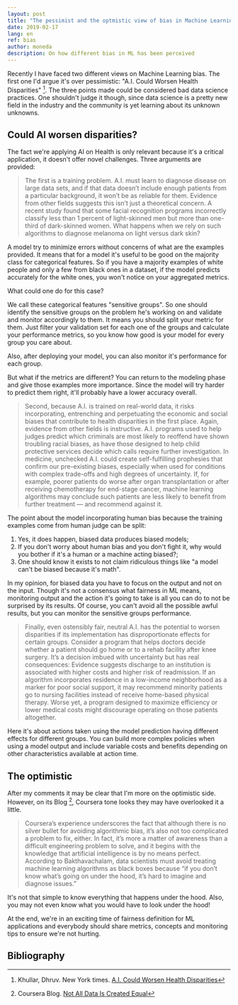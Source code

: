 ```yaml
---
layout: post
title: "The pessimist and the optmistic view of bias in Machine Learning"
date: 2019-02-17
lang: en
ref: bias
author: moneda
description: On how different bias in ML has been perceived
---
```



Recently I have faced two different views on Machine Learning bias. The first one I'd argue it's over pessimistic: "A.I. Could Worsen Health Disparities" [^fn1]. The three points made could be considered bad data science practices. One shouldn't judge it though, since data science is a pretty new field in the industry and the community is yet learning about its unknown unknowns. 

## Could AI worsen disparities?

The fact we're applying AI on Health is only relevant because it's a critical application, it doesn't offer novel challenges. Three arguments are provided:

> The first is a training problem. A.I. must learn to diagnose disease on large data sets, and if that data doesn’t include enough patients from a particular background, it won’t be as reliable for them. Evidence from other fields suggests this isn’t just a theoretical concern. A recent study found that some facial recognition programs incorrectly classify less than 1 percent of light-skinned men but more than one-third of dark-skinned women. What happens when we rely on such algorithms to diagnose melanoma on light versus dark skin?

A model try to minimize errors without concerns of what are the examples provided. It means that for a model it's useful to be good on the majority class for categorical features. So if you have a majority examples of white people and only a few from black ones in a dataset, if the model predicts accurately for the white ones, you won't notice on your aggregated metrics. 

What could one do for this case? 

We call these categorical features "sensitive groups". So one should identify the sensitive groups on the problem he's working on and validate and monitor accordingly to them. It means you should split your metric for them. Just filter your validation set for each one of the groups and calculate your performance metrics, so you know how good is your model for every group you care about. 

Also, after deploying your model, you can also monitor it's performance for each group.

But what if the metrics are different? You can return to the modeling phase and give those examples more importance. Since the model will try harder to predict them right, it'll probably have a lower accuracy overall. 

> Second, because A.I. is trained on real-world data, it risks incorporating, entrenching and perpetuating the economic and social biases that contribute to health disparities in the first place. Again, evidence from other fields is instructive. A.I. programs used to help judges predict which criminals are most likely to reoffend have shown troubling racial biases, as have those designed to help child protective services decide which calls require further investigation. In medicine, unchecked A.I. could create self-fulfilling prophesies that confirm our pre-existing biases, especially when used for conditions with complex trade-offs and high degrees of uncertainty. If, for example, poorer patients do worse after organ transplantation or after receiving chemotherapy for end-stage cancer, machine learning algorithms may conclude such patients are less likely to benefit from further treatment — and recommend against it.

The point about the model incorporating human bias because the training examples come from human judge can be split:

1. Yes, it does happen, biased data produces biased models;
2. If you don't worry about human bias and you don't fight it, why would you bother if it's a human or a machine acting biased?;
3. One should know it exists to not claim ridiculous things like "a model can't be biased because it's math".

In my opinion, for biased data you have to focus on the output and not on the input. Though it's not a consensus what fairness in ML means, monitoring output and the action it's going to take is all you can do to not be surprised by its results. Of course, you can't avoid all the possible awful results, but you can monitor the sensitive groups performance. 

> Finally, even ostensibly fair, neutral A.I. has the potential to worsen disparities if its implementation has disproportionate effects for certain groups. Consider a program that helps doctors decide whether a patient should go home or to a rehab facility after knee surgery. It’s a decision imbued with uncertainty but has real consequences: Evidence suggests discharge to an institution is associated with higher costs and higher risk of readmission. If an algorithm incorporates residence in a low-income neighborhood as a marker for poor social support, it may recommend minority patients go to nursing facilities instead of receive home-based physical therapy. Worse yet, a program designed to maximize efficiency or lower medical costs might discourage operating on those patients altogether.

Here it's about actions taken using the model prediction having different effects for different groups. You can build more complex policies when using a model output and include variable costs and benefits depending on other characteristics available at action time. 

## The optimistic

After my comments it may be clear that I'm more on the optimistic side. However, on its Blog [^fn2], Coursera tone looks they may have overlooked it a little. 

> Coursera’s experience underscores the fact that although there is no silver bullet for avoiding algorithmic bias, it’s also not too complicated a problem to fix, either. In fact, it’s more a matter of awareness than a difficult engineering problem to solve, and it begins with the knowledge that artificial intelligence is by no means perfect. According to Bakthavachalam, data scientists must avoid treating machine learning algorithms as black boxes because “if you don’t know what’s going on under the hood, it’s hard to imagine and diagnose issues.”

It's not that simple to know everything that happens under the hood. Also, you may not even know what you would have to look under the hood! 

At the end, we're in an exciting time of fairness definition for ML applications and everybody should share metrics, concepts and monitoring tips to ensure we're not hurting.

## Bibliography

[^fn1]: Khullar, Dhruv. New York times. [A.I. Could Worsen Health Disparities](https://www.nytimes.com/2019/01/31/opinion/ai-bias-healthcare.html)
[^fn2]: Coursera Blog. [Not All Data Is Created Equal](https://blog.coursera.org/ds-academy-not-all-data-is-created-equal/?utm_campaign=DSblog_02112019&utm_medium=social&utm_source=tw)

